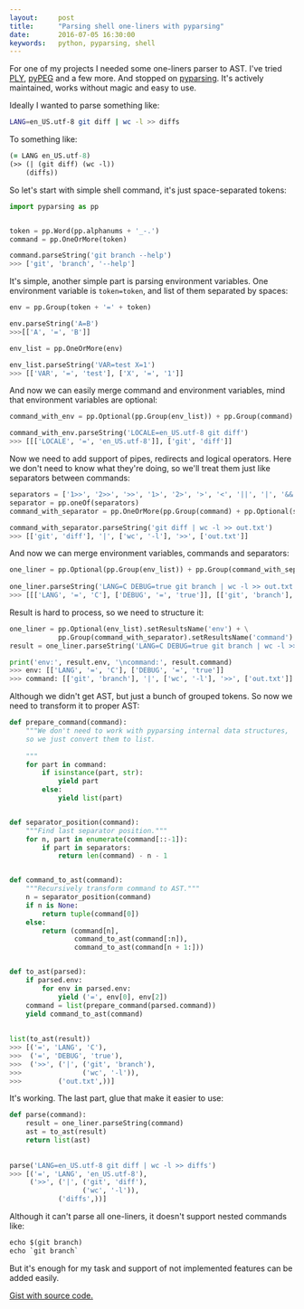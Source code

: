 ```yaml
---
layout:     post
title:      "Parsing shell one-liners with pyparsing"
date:       2016-07-05 16:30:00
keywords:   python, pyparsing, shell
---
```


For one of my projects I needed some one-liners parser to AST. I've tried
[PLY](http://www.dabeaz.com/ply/), [pyPEG](http://fdik.org/pyPEG) and a few
more. And stopped on [pyparsing](http://pyparsing.wikispaces.com/). It's
actively maintained, works without magic and easy to use.

Ideally I wanted to parse something like:

~~~bash
LANG=en_US.utf-8 git diff | wc -l >> diffs
~~~

To something like:

~~~clojure
(= LANG en_US.utf-8)
(>> (| (git diff) (wc -l))
    (diffs))
~~~


So let's start with simple shell command, it's just space-separated tokens:

~~~python
import pyparsing as pp


token = pp.Word(pp.alphanums + '_-.')
command = pp.OneOrMore(token)

command.parseString('git branch --help')
>>> ['git', 'branch', '--help']
~~~


It's simple, another simple part is parsing environment variables. One environment
variable is `token=token`, and list of them separated by spaces: 

~~~python
env = pp.Group(token + '=' + token)

env.parseString('A=B')
>>>[['A', '=', 'B']]

env_list = pp.OneOrMore(env)

env_list.parseString('VAR=test X=1')
>>> [['VAR', '=', 'test'], ['X', '=', '1']]
~~~

And now we can easily merge command and environment variables, mind that
environment variables are optional:

~~~python
command_with_env = pp.Optional(pp.Group(env_list)) + pp.Group(command)

command_with_env.parseString('LOCALE=en_US.utf-8 git diff')
>>> [[['LOCALE', '=', 'en_US.utf-8']], ['git', 'diff']]
~~~

Now we need to add support of pipes, redirects and logical operators. Here we don't 
need to know what they're doing, so we'll treat them just like separators between
commands:

~~~python
separators = ['1>>', '2>>', '>>', '1>', '2>', '>', '<', '||', '|', '&&', '&', ';']
separator = pp.oneOf(separators)
command_with_separator = pp.OneOrMore(pp.Group(command) + pp.Optional(separator))

command_with_separator.parseString('git diff | wc -l >> out.txt')
>>> [['git', 'diff'], '|', ['wc', '-l'], '>>', ['out.txt']]
~~~

And now we can merge environment variables, commands and separators:

~~~python
one_liner = pp.Optional(pp.Group(env_list)) + pp.Group(command_with_separator)
            
one_liner.parseString('LANG=C DEBUG=true git branch | wc -l >> out.txt')
>>> [[['LANG', '=', 'C'], ['DEBUG', '=', 'true']], [['git', 'branch'], '|', ['wc', '-l'], '>>', ['out.txt']]]
~~~

Result is hard to process, so we need to structure it:

~~~python
one_liner = pp.Optional(env_list).setResultsName('env') + \
            pp.Group(command_with_separator).setResultsName('command')
result = one_liner.parseString('LANG=C DEBUG=true git branch | wc -l >> out.txt')

print('env:', result.env, '\ncommand:', result.command)
>>> env: [['LANG', '=', 'C'], ['DEBUG', '=', 'true']] 
>>> command: [['git', 'branch'], '|', ['wc', '-l'], '>>', ['out.txt']]
~~~

Although we didn't get AST, but just a bunch of grouped tokens. So now we need
to transform it to proper AST:

~~~python
def prepare_command(command):
    """We don't need to work with pyparsing internal data structures,
    so we just convert them to list.
    
    """
    for part in command:
        if isinstance(part, str):
            yield part
        else:
            yield list(part)


def separator_position(command):
    """Find last separator position."""
    for n, part in enumerate(command[::-1]):
        if part in separators:
            return len(command) - n - 1


def command_to_ast(command):
    """Recursively transform command to AST.""" 
    n = separator_position(command)
    if n is None:
        return tuple(command[0])
    else:
        return (command[n],
                command_to_ast(command[:n]),
                command_to_ast(command[n + 1:]))


def to_ast(parsed):
    if parsed.env:
        for env in parsed.env:
            yield ('=', env[0], env[2])
    command = list(prepare_command(parsed.command))
    yield command_to_ast(command)
   
   
list(to_ast(result))
>>> [('=', 'LANG', 'C'),
>>>  ('=', 'DEBUG', 'true'),
>>>  ('>>', ('|', ('git', 'branch'),
>>>               ('wc', '-l')),
>>>         ('out.txt',))]
~~~

It's working. The last part, glue that make it easier to use:

~~~python
def parse(command):
    result = one_liner.parseString(command)
    ast = to_ast(result)
    return list(ast)
    
    
parse('LANG=en_US.utf-8 git diff | wc -l >> diffs')
>>> [('=', 'LANG', 'en_US.utf-8'),
     ('>>', ('|', ('git', 'diff'),
                  ('wc', '-l')),
            ('diffs',))]
~~~

Although it can't parse all one-liners, it doesn't support nested commands like:

~~~python
echo $(git branch)
echo `git branch`
~~~

But it's enough for my task and support of not implemented features can be added easily.

[Gist with source code.](https://gist.github.com/nvbn/cbec9396af3c5d112bb8f9c2876bbf24)
